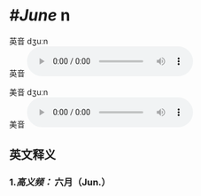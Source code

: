 # ***\#June*** n
英音 dʒuːn  
英音
<audio src="./media/June1.aac" controls="controls"></audio>

美音 dʒuːn  
美音
<audio src="./media/June.aac" controls="controls"></audio>



  

英文释义
---
### 1.*高义频：* **六月（Jun.）**  


